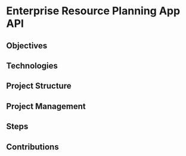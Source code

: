 # Enterprise Resource Planning App API

## Objectives

## Technologies


## Project Structure


## Project Management


## Steps


## Contributions
